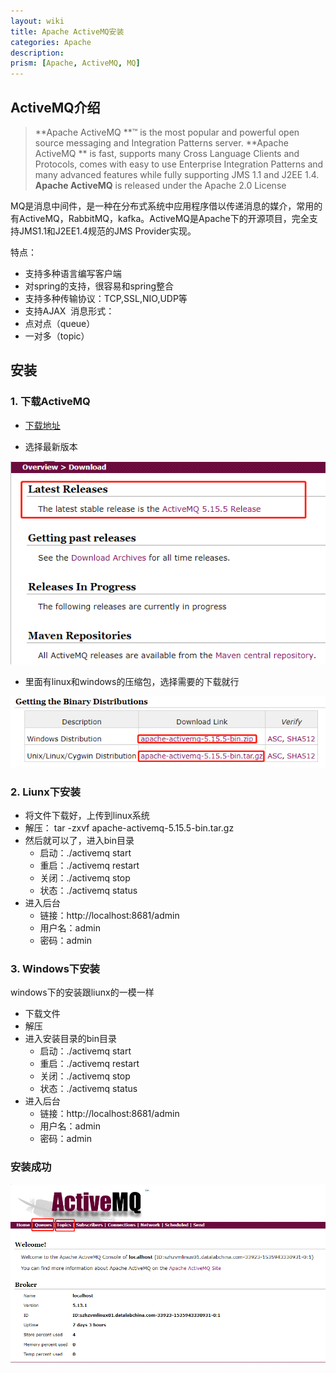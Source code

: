 ```yaml
---
layout: wiki
title: Apache ActiveMQ安装
categories: Apache
description: 
prism: [Apache, ActiveMQ, MQ]
---
```


## ActiveMQ介绍
> **Apache ActiveMQ **™ is the most popular and powerful open source messaging and Integration Patterns server.
> **Apache ActiveMQ ** is fast, supports many Cross Language Clients and Protocols, comes with easy to use Enterprise Integration Patterns and many advanced features while fully supporting JMS 1.1 and J2EE 1.4.
> **Apache ActiveMQ** is released under the Apache 2.0 License

MQ是消息中间件，是一种在分布式系统中应用程序借以传递消息的媒介，常用的有ActiveMQ，RabbitMQ，kafka。ActiveMQ是Apache下的开源项目，完全支持JMS1.1和J2EE1.4规范的JMS Provider实现。 

特点：  

- 支持多种语言编写客户端  
- 对spring的支持，很容易和spring整合  
- 支持多种传输协议：TCP,SSL,NIO,UDP等  
- 支持AJAX  消息形式：  
- 点对点（queue） 
- 一对多（topic）  



## 安装

### 1. 下载ActiveMQ

- [下载地址](http://activemq.apache.org/download.html)

- 选择最新版本

![1536559525598](/images/wiki/apache/ActiveMQ/downloadPage1.png)

- 里面有linux和windows的压缩包，选择需要的下载就行

![1536560134163](/images/wiki/apache/ActiveMQ/downloadPage2.png)



### 2. Liunx下安装

- 将文件下载好，上传到linux系统
- 解压： tar -zxvf apache-activemq-5.15.5-bin.tar.gz 
- 然后就可以了，进入bin目录
  - 启动：./activemq start
  - 重启：./activemq restart
  - 关闭：./activemq stop
  - 状态：./activemq status
- 进入后台
  - 链接：http://localhost:8681/admin
  - 用户名：admin
  - 密码：admin

### 3. Windows下安装

windows下的安装跟liunx的一模一样

- 下载文件
- 解压
- 进入安装目录的bin目录
  - 启动：./activemq start
  - 重启：./activemq restart
  - 关闭：./activemq stop
  - 状态：./activemq status
- 进入后台
  - 链接：http://localhost:8681/admin
  - 用户名：admin
  - 密码：admin

### 安装成功
![1536560660865](/images/wiki/apache/ActiveMQ/activemq-indexpage.png)

